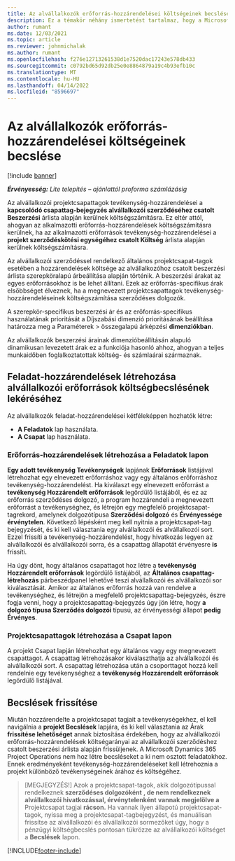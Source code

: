 ```yaml
---
title: Az alvállalkozók erőforrás-hozzárendelései költségeinek becslése
description: Ez a témakör néhány ismertetést tartalmaz, hogy a Microsoft Dynamics 365 Project Operations hogyan számítja ki az alvállalkozói erőforrás-hozzárendelések költségbecslését.
author: rumant
ms.date: 12/03/2021
ms.topic: article
ms.reviewer: johnmichalak
ms.author: rumant
ms.openlocfilehash: f276e12713261538d1e7520dac17243e578db433
ms.sourcegitcommit: c0792bd65d92db25e0e8864879a19c4b93efb10c
ms.translationtype: MT
ms.contentlocale: hu-HU
ms.lasthandoff: 04/14/2022
ms.locfileid: "8596697"
---
```

# <a name="cost-estimation-of-subcontracted-resource-assignments"></a>Az alvállalkozók erőforrás-hozzárendelései költségeinek becslése

[!include [banner](../../includes/dataverse-preview.md)]

_**Érvényesség:** Lite telepítés – ajánlattól proforma számlázásig_

Az alvállalkozói projektcsapattagok tevékenység-hozzárendelései a **kapcsolódó csapattag-bejegyzés alvállalkozói szerződéséhez csatolt Beszerzési** árlista alapján kerülnek költségszámításra. Ez eltér attól, ahogyan az alkalmazotti erőforrás-hozzárendelések költségszámításra kerülnek, ha az alkalmazotti erőforrások tevékenység-hozzárendelései a **projekt szerződéskötési egységéhez csatolt Költség** árlista alapján kerülnek költségszámításra. 

Az alvállalkozói szerződéssel rendelkező általános projektcsapat-tagok esetében a hozzárendelések költsége az alvállalkozóhoz csatolt beszerzési árlista szerepköralapú árbeállítása alapján történik. A beszerzési árakat az egyes erőforrásokhoz is be lehet állítani. Ezek az erőforrás-specifikus árak elsőbbséget élveznek, ha a megnevezett projektcsapattagok tevékenység-hozzárendeléseinek költségszámítása szerződéses dolgozók. 

A szerepkör-specifikus beszerzési ár és az erőforrás-specifikus használatának prioritását a Díjszabási dimenzió prioritásának beállítása határozza meg a Paraméterek > összegalapú árképzési **dimenziókban**.

Az alvállalkozók beszerzési árainak dimenzióbeállításán alapuló dinamikusan levezetett árak ez a funkciója hasonló ahhoz, ahogyan a teljes munkaidőben foglalkoztatottak költség- és számlaárai származnak. 

## <a name="creating-task-assignments-for-getting-cost-estimates-of-subcontractor-resources"></a>Feladat-hozzárendelések létrehozása alvállalkozói erőforrások költségbecslésének lekéréséhez

Az alvállalkozók feladat-hozzárendelései kétféleképpen hozhatók létre: 
- **A Feladatok** lap használata.
- **A Csapat** lap használata.

### <a name="creating-resources-assignments-using-the-tasks-tab"></a>Erőforrás-hozzárendelések létrehozása a Feladatok lapon
**Egy adott tevékenység Tevékenységek** lapjának **Erőforrások** listájával létrehozhat egy elnevezett erőforráshoz vagy egy általános erőforráshoz tevékenység-hozzárendelést. Ha kiválaszt egy elnevezett erőforrást a **tevékenység Hozzárendelt erőforrások** legördülő listájából, és ez az erőforrás szerződéses dolgozó, a program hozzárendeli a megnevezett erőforrást a tevékenységhez, és létrejön egy megfelelő projektcsapat-tagrekord, amelynek dolgozótípusa **Szerződési dolgozó** és **Érvényessége** **érvénytelen**. Következő lépésként meg kell nyitnia a projektcsapat-tag bejegyzését, és ki kell választania egy alvállalkozói és alvállalkozói sort. Ezzel frissíti a tevékenység-hozzárendelést, hogy hivatkozás legyen az alvállalkozói és alvállalkozói sorra, és a csapattag állapotát érvényesre **is** frissíti.

Ha úgy dönt, hogy általános csapattagot hoz létre a **tevékenység Hozzárendelt erőforrások** legördülő listájából, az **Általános csapattag-létrehozás** párbeszédpanel lehetővé teszi alvállalkozói és alvállalkozói sor kiválasztását. Amikor az általános erőforrás hozzá van rendelve a tevékenységhez, és létrejön a megfelelő projektcsapattag-bejegyzés, észre fogja venni, hogy a projektcsapattag-bejegyzés úgy jön létre, hogy **a dolgozó típusa Szerződés dolgozói** típusú, az érvényességi állapot **pedig** **Érvényes**.

### <a name="creating-project-team-members-using-the-team-tab"></a>Projektcsapattagok létrehozása a Csapat lapon
A projekt Csapat lapján létrehozhat egy általános vagy egy megnevezett csapattagot. A csapattag létrehozásakor kiválaszthatja az alvállalkozói és alvállalkozói sort. A csapattag létrehozása után a csoporttagot hozzá kell rendelnie egy tevékenységhez a **tevékenység Hozzárendelt erőforrások** legördülő listájával. 

## <a name="updating-estimates"></a>Becslések frissítése
Miután hozzárendelte a projektcsapat tagjait a tevékenységekhez, el kell navigálnia a **projekt Becslések** lapjára, és ki kell választania az Árak **frissítése lehetőséget** annak biztosítása érdekében, hogy az alvállalkozói erőforrás-hozzárendelések költségarányai az alvállalkozói szerződéshez csatolt beszerzési árlista alapján frissüljenek. A Microsoft Dynamics 365 Project Operations nem hoz létre becsléseket a ki nem osztott feladatokhoz. Ennek eredményeként tevékenység-hozzárendeléseket kell létrehoznia a projekt különböző tevékenységeinek árához és költségéhez. 

> [MEGJEGYZÉS!] Azok a projektcsapat-tagok, akik dolgozótípussal rendelkeznek **szerződéses dolgozóként** **, de nem rendelkeznek alvállalkozói hivatkozással, érvénytelenként** **vannak megjelölve a** Projektcsapat tagjai **rácson.** Ha vannak ilyen állapotú projektcsapat-tagok, nyissa meg a projektcsapat-tagbejegyzést, és manuálisan frissítse az alvállalkozói és alvállalkozói sormezőket úgy, hogy a pénzügyi költségbecslés pontosan tükrözze az alvállalkozói költséget a **Becslések** lapon. 


[!INCLUDE[footer-include](../../includes/footer-banner.md)]
